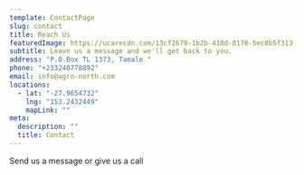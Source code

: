 ```yaml
---
template: ContactPage
slug: contact
title: Reach Us
featuredImage: https://ucarecdn.com/13cf2679-1b2b-418d-8170-5ec0b5f313f2/
subtitle: Leave us a message and we'll get back to you.
address: "P.O.Box TL 1373, Tamale "
phone: "+233240778892"
email: info@agro-north.com
locations:
  - lat: "-27.9654732"
    lng: "153.2432449"
    mapLink: ""
meta:
  description: ""
  title: Contact
---
```

Send us a message or give us a call
